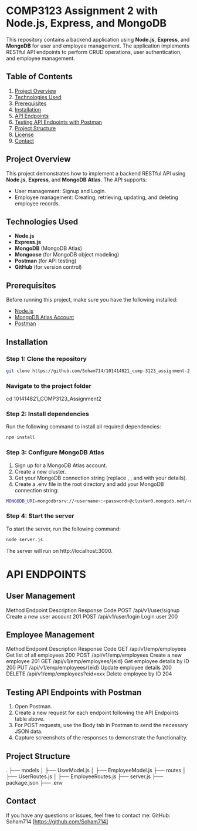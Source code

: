# COMP3123 Assignment 2 with Node.js, Express, and MongoDB

This repository contains a backend application using **Node.js**, **Express**, and **MongoDB** for user and employee management. The application implements RESTful API endpoints to perform CRUD operations, user authentication, and employee management.

## Table of Contents
1. [Project Overview](#project-overview)
2. [Technologies Used](#technologies-used)
3. [Prerequisites](#prerequisites)
4. [Installation](#installation)
5. [API Endpoints](#api-endpoints)
6. [Testing API Endpoints with Postman](#testing-api-endpoints-with-postman)
7. [Project Structure](#project-structure)
8. [License](#license)
9. [Contact](#contact)

## Project Overview
This project demonstrates how to implement a backend RESTful API using **Node.js**, **Express**, and **MongoDB Atlas**. The API supports:
- User management: Signup and Login.
- Employee management: Creating, retrieving, updating, and deleting employee records.

## Technologies Used
- **Node.js**
- **Express.js**
- **MongoDB** (MongoDB Atlas)
- **Mongoose** (for MongoDB object modeling)
- **Postman** (for API testing)
- **GitHub** (for version control)

## Prerequisites
Before running this project, make sure you have the following installed:
- [Node.js](https://nodejs.org/en/download/)
- [MongoDB Atlas Account](https://www.mongodb.com/cloud/atlas)
- [Postman](https://www.postman.com/downloads/)

## Installation

### Step 1: Clone the repository
```bash
git clone https://github.com/Soham714/101414821_comp-3123_assignment-2.git
```

### Navigate to the project folder
cd 101414821_COMP3123_Assignment2

### Step 2: Install dependencies
 Run the following command to install all required dependencies:
```bash
npm install
```
### Step 3: Configure MongoDB Atlas

1. Sign up for a MongoDB Atlas account.
2. Create a new cluster.
3. Get your MongoDB connection string (replace <username>, <password>, and <dbname> with your details).
4. Create a .env file in the root directory and add your MongoDB connection string:
```bash
MONGODB_URI=mongodb+srv://<username>:<password>@cluster0.mongodb.net/<dbname>?retryWrites=true&w=majority
```

### Step 4: Start the server
To start the server, run the following command:
```bash
node server.js
```
The server will run on http://localhost:3000.

# API ENDPOINTS

## User Management
Method	Endpoint	Description	Response Code
POST	/api/v1/user/signup	Create a new user account	201
POST	/api/v1/user/login	Login user	200

## Employee Management

Method	Endpoint	Description	Response Code
GET	/api/v1/emp/employees	Get list of all employees	200
POST	/api/v1/emp/employees	Create a new employee	201
GET	/api/v1/emp/employees/{eid}	Get employee details by ID	200
PUT	/api/v1/emp/employees/{eid}	Update employee details	200
DELETE	/api/v1/emp/employees?eid=xxx	Delete employee by ID	204


## Testing API Endpoints with Postman
1. Open Postman.
2. Create a new request for each endpoint following  the API Endpoints table above.
3. For POST requests, use the Body tab in Postman to send the necessary JSON data.
4. Capture screenshots of the responses to demonstrate the functionality.

## Project Structure
.
├── models
│   ├── UserModel.js
│   ├── EmployeeModel.js
├── routes
│   ├── UserRoutes.js
│   ├── EmployeeRoutes.js
├── server.js
├── package.json
├── .env

## Contact
If you have any questions or issues, feel free to contact me:
 GitHub: Soham714 [https://github.com/Soham714]
